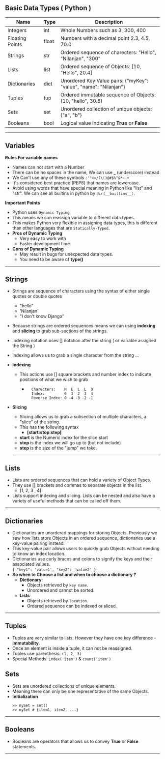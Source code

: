 ## Basic Data Types ( Python )

| Name            | Type  | Description                                                       |
| --------------- | ----- | ----------------------------------------------------------------- |
| Integers        | int   | Whole Numbers such as 3, 300, 400                                 |
| Floating Points | float | Numbers with a decimal point 2.3, 4.5, 70.0                       |
| Strings         | str   | Ordered sequence of charecters: "Hello", "Nilanjan", "300"        |
| Lists           | list  | Ordered sequence of Objects: [10, "Hello", 20.4]                  |
| Dictionaries    | dict  | Unordered Key:Value pairs: {"myKey": "value", "name": "Nilanjan"} |
| Tuples          | tup   | Ordered immutable sequence of Objects: (10, "hello", 30.8)        |
| Sets            | set   | Unordered collection of unique objects: {"a", "b"}                |
| Booleans        | bool  | Logical value indicating **True** or **False**                    |

---

## Variables

**Rules For variable names**

- Names can not start with a Number
- There can be no spaces in the name, We can use **\_** (underscore) instead
- We Can't use any of these symbols `:'"<>/?\()@#$%^&*~-+`
- It's considered best practice (PEP8) that names are lowercase.
- Avoid using words that have special meaning in Python like "list" and "str". We can see all builtins in python by `dir(__builtins__)`.

**Important Points**

- Python uses `Dynamic Typing`
- This means we can reassign variable to different data types.
- This makes Python very flexible in assigning data types, this is different than other languages that are `Statically-Typed`.
- **Pros of Dynamic Typing**
  - Very easy to work with
  - Faster development time
- **Cons of Dynamic Typing**
  - May result in bugs for unexpected data types.
  - You need to be aware of **type()**

---

## Strings

- Strings are sequence of characters using the syntax of either single quotes or double quotes
  - "hello"
  - 'Nilanjan'
  - "I don't know Django"
- Because strings are ordered sequences means we can using **indexing** and **slicing** to grab sub-sections of the strings.
- Indexing notation uses [] notation after the string ( or variable assigned the String )
- Indexing allows us to grab a single character from the string ...
- **Indexing**
  - This actions use [] square brackets and number index to indicate positions of what we wish to grab
    - ```
        Charecters:    H  E  L  L  O
        Index:         0  1  2  3  4
        Reverse Index: 0 -4 -3 -2 -1
      ```
- **Slicing**

  - Slicing allows us to grab a subsection of multiple characters, a "slice" of the string.
  - This has the following syntax
    - **[start:stop:step]**
  - **start** is the Numeric index for the slice start
  - **stop** is the index we will go up to (but not include)
  - **step** is the size of the "jump" we take.

  ***

## Lists

- Lists are ordered sequences that can hold a variety of Object Types.
- They use [] brackets and commas to separate objects in the list.
  - [1, 2, 3 , 4]
- Lists support indexing and slicing. Lists can be nested and also have a variety of useful methods that can be called off them.

---

## Dictionaries

- Dictionaries are unordered mappings for storing Objects. Previously we saw how lists store Objects in an ordered sequence, dictionaries use a key-value pairing instead.
- This key-value pair allows users to quickly grab Objects without needing to know an index location.
- Dictionaries use curly braces and colons to signify the keys and their associated values.  
   `{ "key1": 'value1', "key2": 'value2' }`
- **So when to Choose a list and when to choose a dictionary ?**
  - **Dictionary**:
    - Objects retrieved by `key name`.
    - Unordered and cannot be sorted.
  - **Lists**
    - Objects retrieved by `location`.
    - Ordered sequence can be indexed or sliced.

---

## Tuples

- Tuples are very similar to lists. However they have one key difference - **immutability**.
- Once an element is inside a tuple, it can not be reassigned.
- Tuples use parenthesis: `(1, 2, 3)`
- Special Methods: `index('item')` & `count('item')`

## Sets

- Sets are unordered collections of unique elements.
- Meaning there can only be one representative of the same Objects.
- **Initialization**
  ```
  >> mySet = set()
  >> mySet # {item1, item2, ...}
  ```

---

## Booleans

- Booleans are operators that allows us to convey **True** or **False** statements.

---
